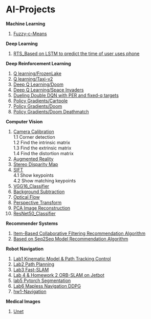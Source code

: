 # AI-Projects
**Machine Learning**
1. [Fuzzy-c-Means](https://github.com/wolf-bailang/AI-Projects/tree/master/Machine%20Learning/Fuzzy-c-Means)  

**Deep Learning**  
1. [RTS_Based on LSTM to predict the time of user uses phone](https://github.com/wolf-bailang/AI-Projects/tree/master/Deep%20Learning/RTS_Based%20on%20LSTM%20to%20predict%20the%20time%20of%20user%20uses%20phone)   

**Deep Reinforcement Learning**
1. [Q learning/FrozenLake](https://github.com/wolf-bailang/AI-Projects/tree/master/Deep%20Reinforcement%20Learning/1.%20Q%20learning/FrozenLake) 
1. [Q learning/Taxi-v2](https://github.com/wolf-bailang/AI-Projects/tree/master/Deep%20Reinforcement%20Learning/1.%20Q%20learning/Taxi-v2) 
2. [Deep Q Learning/Doom](https://github.com/wolf-bailang/AI-Projects/tree/master/Deep%20Reinforcement%20Learning/2.%20Deep%20Q%20Learning/Doom) 
2. [Deep Q Learning/Space Invaders](https://github.com/wolf-bailang/AI-Projects/tree/master/Deep%20Reinforcement%20Learning/2.%20Deep%20Q%20Learning/Space%20Invaders)
3. [Dueling Double DQN with PER and fixed-q targets](https://github.com/wolf-bailang/AI-Projects/tree/master/Deep%20Reinforcement%20Learning/3.%20Dueling%20Double%20DQN%20with%20PER%20and%20fixed-q%20targets)
4. [Policy Gradients/Cartpole](https://github.com/wolf-bailang/AI-Projects/tree/master/Deep%20Reinforcement%20Learning/4.%20Policy%20Gradients/Cartpole)
4. [Policy Gradients/Doom](https://github.com/wolf-bailang/AI-Projects/tree/master/Deep%20Reinforcement%20Learning/4.%20Policy%20Gradients/Doom)
4. [Policy Gradients/Doom Deathmatch](https://github.com/wolf-bailang/AI-Projects/tree/master/Deep%20Reinforcement%20Learning/4.%20Policy%20Gradients/Doom%20Deathmatch)  

**Computer Vision**
1. [Camera Calibration](https://github.com/wolf-bailang/AI-Projects/tree/master/Computer%20Vision/Camera%20Calibration)  
1.1 Corner detection  
1.2 Find the intrinsic matrix  
1.3 Find the extrinsic matrix  
1.4 Find the distortion matrix
2. [Augmented Reality](https://github.com/wolf-bailang/AI-Projects/tree/master/Computer%20Vision/Camera%20Calibration)  
3. [Stereo Disparity Map](https://github.com/wolf-bailang/AI-Projects/tree/master/Computer%20Vision/Camera%20Calibration)  
4. [SIFT](https://github.com/wolf-bailang/AI-Projects/tree/master/Computer%20Vision/Camera%20Calibration)  
4.1 Show keypoints  
4.2 Show matching keypoints
5. [VGG16_Classifier](https://github.com/wolf-bailang/AI-Projects/tree/master/Computer%20Vision/VGG16_Classifier)  
6. [Background Subtraction](https://github.com/wolf-bailang/AI-Projects/tree/master/Computer%20Vision/Background%20Subtraction)  
7. [Optical Flow](https://github.com/wolf-bailang/AI-Projects/tree/master/Computer%20Vision/Optical%20Flow)  
8. [Perspective Transform](https://github.com/wolf-bailang/AI-Projects/tree/master/Computer%20Vision/Perspective%20Transform)  
9. [PCA Image Reconstruction](https://github.com/wolf-bailang/AI-Projects/tree/master/Computer%20Vision/PCA%20Image%20Reconstruction)  
10. [ResNet50_Classifier](https://github.com/wolf-bailang/AI-Projects/tree/master/Computer%20Vision/ResNet50_Classifier)    

**Recommender Systems**                                                                                               
1. [Item-Based Collaborative Filtering Recommendation Algorithm](https://github.com/wolf-bailang/AI-Projects/tree/master/Recommender%20Systems/Item-Based%20Collaborative%20Filtering%20Recommendation%20Algorithm)                                      
2. [Based on Seq2Seq Model Recommendation Algorithm](https://github.com/wolf-bailang/AI-Projects/tree/master/Recommender%20Systems/Based%20on%20Seq2Seq%20Model%20Recommendation%20Algorithm)                              

**Robot Navigation**  
1. [Lab1 Kinematic Model & Path Tracking Control](https://github.com/wolf-bailang/AI-Projects/tree/master/Robot%20Navigation/Lab1%20Kinematic%20Model%20%26%20Path%20Tracking%20Control)   
2. [Lab2 Path Planning](https://github.com/wolf-bailang/AI-Projects/tree/master/Robot%20Navigation/Lab2%20Path%20Planning)    
3. [Lab3 Fast-SLAM](https://github.com/wolf-bailang/AI-Projects/tree/master/Robot%20Navigation/Lab3%20Fast-SLAM)  
4. [Lab 4 & Homework 2 ORB-SLAM on Jetbot](https://github.com/wolf-bailang/AI-Projects/tree/master/Robot%20Navigation/Lab%204%20%26%20Homework%202%20ORB-SLAM%20on%20Jetbot)  
5. [lab5 Pytorch Segmentation](https://github.com/wolf-bailang/AI-Projects/tree/master/Robot%20Navigation/lab5%20Pytorch%20Segmentation)  
6. [Lab6 Mapless Navigation DDPG](https://github.com/wolf-bailang/AI-Projects/tree/master/Robot%20Navigation/Lab6%20Mapless%20Navigation%20DDPG)
7. [hw1-Navigation](https://github.com/wolf-bailang/AI-Projects/tree/master/Robot%20Navigation/hw1-Navigation)

**Medical Images**
1. [Unet](https://github.com/wolf-bailang/AI-Projects/tree/master/Medical%20Images/Unet)



